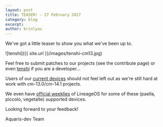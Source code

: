 ```yaml
---
layout: post
title: TEASER! - 27 February 2017
category: blog
excerpt:
author: brinlyau
---
```


We've got a little teaser to show you what we've been up to.

![tenshi]({{ site.url }}/images/tenshi-cm13.jpg)

Feel free to submit patches to our projects (see the contribute page) or even [tenshi](https://github.com/aquaris-dev/android_device_bq_tenshi) if you are a developer...

Users of our [current devices](http://aquaris-dev.org/devices.html) should not feel left out as we're still hard at work with cm-13.0/cm-14.1 projects.

We even have [official weeklies](https://download.lineageos.org) of LineageOS for some of these (paella, piccolo, vegetalte) supported devices.

Looking forward to your feedback!

Aquaris-dev Team

